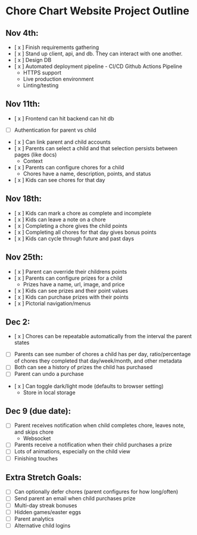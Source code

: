 # Chore Chart Website Project Outline

## Nov 4th:

- [ x ] Finish requirements gathering
- [ x ] Stand up client, api, and db. They can interact with one another.
- [ x ] Design DB
- [ x ] Automated deployment pipeline - CI/CD Github Actions Pipeline
  - HTTPS support
  - Live production environment
  - Linting/testing

## Nov 11th:

- [ x ] Frontend can hit backend can hit db
- [ ] Authentication for parent vs child
- [ x ] Can link parent and child accounts
- [ x ] Parents can select a child and that selection persists between pages (like docs)
  - Context
- [ x ] Parents can configure chores for a child
  - Chores have a name, description, points, and status
- [ x ] Kids can see chores for that day

## Nov 18th:

- [ x ] Kids can mark a chore as complete and incomplete
- [ x ] Kids can leave a note on a chore
- [ x ] Completing a chore gives the child points
- [ x ] Completing all chores for that day gives bonus points
- [ x ] Kids can cycle through future and past days

## Nov 25th:

- [ x ] Parent can override their childrens points
- [ x ] Parents can configure prizes for a child
  - Prizes have a name, url, image, and price
- [ x ] Kids can see prizes and their point values
- [ x ] Kids can purchase prizes with their points
- [ x ] Pictorial navigation/menus

## Dec 2:

- [ x ] Chores can be repeatable automatically from the interval the parent states
- [ ] Parents can see number of chores a child has per day, ratio/percentage of chores they completed that day/week/month, and other metadata
- [ ] Both can see a history of prizes the child has purchased
- [ ] Parent can undo a purchase
- [ x ] Can toggle dark/light mode (defaults to browser setting)
  - Store in local storage

## Dec 9 (due date):

- [ ] Parent receives notification when child completes chore, leaves note, and skips chore
  - Websocket
- [ ] Parents receive a notification when their child purchases a prize
- [ ] Lots of animations, especially on the child view
- [ ] Finishing touches

## Extra Stretch Goals:

- [ ] Can optionally defer chores (parent configures for how long/often)
- [ ] Send parent an email when child purchases prize
- [ ] Multi-day streak bonuses
- [ ] Hidden games/easter eggs
- [ ] Parent analytics
- [ ] Alternative child logins
